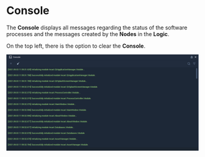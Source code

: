 # Console

The **Console** displays all messages regarding the status of the software processes and the messages created by the **Nodes** in the **Logic**.

On the top left, there is the option to clear the **Console**.

![](../.gitbook/assets/console.png)

